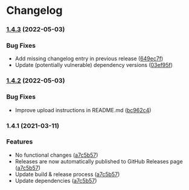 # Changelog

### [1.4.3](https://www.github.com/fortify-ps/fortify-ssc-parser-owasp-dependency-check/compare/v1.4.2...v1.4.3) (2022-05-03)


### Bug Fixes

* Add missing changelog entry in previous release ([649ec7f](https://www.github.com/fortify-ps/fortify-ssc-parser-owasp-dependency-check/commit/649ec7fb989cf3b3ab5f7651f02550a083d2a63a))
* Update (potentially vulnerable) dependency versions ([03ef95f](https://www.github.com/fortify-ps/fortify-ssc-parser-owasp-dependency-check/commit/03ef95f1e62da92e51feb3d0941a480d8a9ff71e))

### [1.4.2](https://www.github.com/fortify-ps/fortify-ssc-parser-owasp-dependency-check/compare/v1.4.1...v1.4.2) (2022-05-03)


### Bug Fixes

* Improve upload instructions in README.md ([bc962c4](https://www.github.com/fortify-ps/fortify-ssc-parser-owasp-dependency-check/commit/bc962c4a55daa5a4e79112898792c564be5f048a))

### 1.4.1 (2021-03-11)


### Features

* No functional changes ([a7c5b57](https://www.github.com/fortify-ps/fortify-ssc-parser-owasp-dependency-check/commit/a7c5b574631cf7fe935cef926321321d130fa342))
* Releases are now automatically published to GitHub Releases page ([a7c5b57](https://www.github.com/fortify-ps/fortify-ssc-parser-owasp-dependency-check/commit/a7c5b574631cf7fe935cef926321321d130fa342))
* Update build & release process ([a7c5b57](https://www.github.com/fortify-ps/fortify-ssc-parser-owasp-dependency-check/commit/a7c5b574631cf7fe935cef926321321d130fa342))
* Update dependencies ([a7c5b57](https://www.github.com/fortify-ps/fortify-ssc-parser-owasp-dependency-check/commit/a7c5b574631cf7fe935cef926321321d130fa342))
